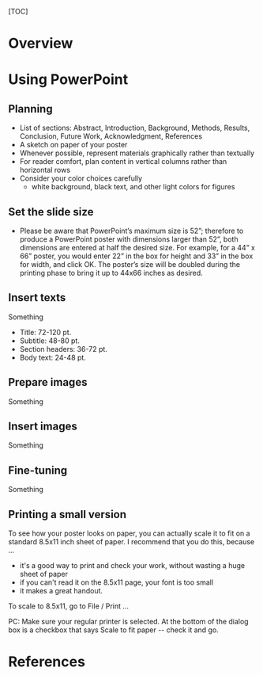 [TOC]

# Overview

# Using PowerPoint

## Planning

- List of sections: Abstract, Introduction, Background, Methods,
  Results, Conclusion, Future Work, Acknowledgment, References
- A sketch on paper of your poster
- Whenever possible, represent materials graphically rather than
  textually
- For reader comfort, plan content in vertical columns rather than
  horizontal rows
- Consider your color choices carefully
    + white background, black text, and other light colors for figures

## Set the slide size

- Please be aware that PowerPoint’s maximum size is 52”; therefore to
  produce a PowerPoint poster with dimensions larger than 52”, both
  dimensions are entered at half the desired size. For example, for a
  44” x 66” poster, you would enter 22” in the box for height and 33” in
  the box for width, and click OK. The poster’s size will be doubled
  during the printing phase to bring it up to 44x66 inches as desired.

## Insert texts

Something

- Title: 72-120 pt.
- Subtitle: 48-80 pt.
- Section headers: 36-72 pt.
- Body text: 24-48 pt.

## Prepare images

Something

## Insert images

Something

## Fine-tuning

Something

## Printing a small version

To see how your poster looks on paper, you can actually scale it to fit
on a standard 8.5x11 inch sheet of paper. I recommend that you do this,
because ...

- it's a good way to print and check your work, without wasting a huge
  sheet of paper
- if you can't read it on the 8.5x11 page, your font is too small
- it makes a great handout.

To scale to 8.5x11, go to File / Print ...

PC: Make sure your regular printer is selected. At the bottom of the
dialog box is a checkbox that says Scale to fit paper -- check it and
go.

# References

